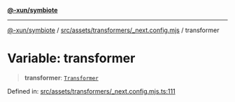 [**@-xun/symbiote**](../../../../../README.md)

***

[@-xun/symbiote](../../../../../README.md) / [src/assets/transformers/\_next.config.mjs](../README.md) / transformer

# Variable: transformer

> **transformer**: [`Transformer`](../../../type-aliases/Transformer.md)

Defined in: [src/assets/transformers/\_next.config.mjs.ts:111](https://github.com/Xunnamius/symbiote/blob/5baec034070630bef8d87e6af86e863ce8273a75/src/assets/transformers/_next.config.mjs.ts#L111)
